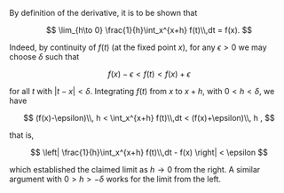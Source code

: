 By definition of the derivative, it is to be shown that 

$$
\lim_{h\to 0} \frac{1}{h}\int_x^{x+h} f(t)\\,dt = f(x).
$$

Indeed, by continuity of $f(t)$ (at the fixed point $x$), for 
any $\epsilon>0$ we may choose $\delta$ such that

$$
f(x) - \epsilon < f(t) < f(x) + \epsilon
$$

for all $t$ with $|t-x|<\delta$. Integrating $f(t)$ from $x$ to $x+h$, 
with $0 < h < \delta$, we have

$$
(f(x)-\epsilon)\\, h < \int_x^{x+h} f(t)\\,dt < (f(x)+\epsilon)\\, h ,
$$

that is,

$$
\left| \frac{1}{h}\int_x^{x+h} f(t)\\,dt - f(x) \right| < \epsilon
$$

which established the claimed limit as $h\to 0$ from the right. A similar argument
with $0 > h > -\delta$ works for the limit from the left.
